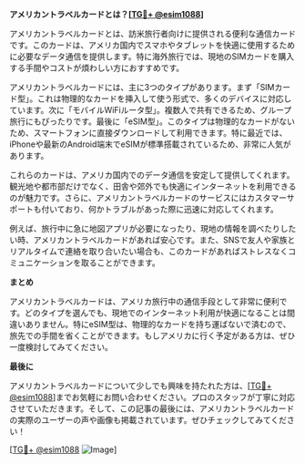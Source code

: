 **アメリカントラベルカードとは？[[TG💪+ @esim1088](https://t.me/s/esim1088)]**

アメリカントラベルカードとは、訪米旅行者向けに提供される便利な通信カードです。このカードは、アメリカ国内でスマホやタブレットを快適に使用するために必要なデータ通信を提供します。特に海外旅行では、現地のSIMカードを購入する手間やコストが煩わしい方におすすめです。

アメリカントラベルカードには、主に3つのタイプがあります。まず「SIMカード型」。これは物理的なカードを挿入して使う形式で、多くのデバイスに対応しています。次に「モバイルWiFiルータ型」。複数人で共有できるため、グループ旅行にもぴったりです。最後に「eSIM型」。このタイプは物理的なカードがないため、スマートフォンに直接ダウンロードして利用できます。特に最近では、iPhoneや最新のAndroid端末でeSIMが標準搭載されているため、非常に人気があります。

これらのカードは、アメリカ国内でのデータ通信を安定して提供してくれます。観光地や都市部だけでなく、田舎や郊外でも快適にインターネットを利用できるのが魅力です。さらに、アメリカントラベルカードのサービスにはカスタマーサポートも付いており、何かトラブルがあった際に迅速に対応してくれます。

例えば、旅行中に急に地図アプリが必要になったり、現地の情報を調べたりしたい時、アメリカントラベルカードがあれば安心です。また、SNSで友人や家族とリアルタイムで連絡を取り合いたい場合も、このカードがあればストレスなくコミュニケーションを取ることができます。

**まとめ**

アメリカントラベルカードは、アメリカ旅行中の通信手段として非常に便利です。どのタイプを選んでも、現地でのインターネット利用が快適になることは間違いありません。特にeSIM型は、物理的なカードを持ち運ばないで済むので、旅先での手間を省くことができます。もしアメリカに行く予定がある方は、ぜひ一度検討してみてください。

**最後に**

アメリカントラベルカードについて少しでも興味を持たれた方は、[[TG💪+ @esim1088](https://t.me/s/esim1088)]までお気軽にお問い合わせください。プロのスタッフが丁寧に対応させていただきます。そして、この記事の最後には、アメリカントラベルカードの実際のユーザーの声や画像も掲載されています。ぜひチェックしてみてください！

[[TG💪+ @esim1088](https://t.me/s/esim1088) ![Image](https://i.postimg.cc/Y0z9fWf4/image.png)]